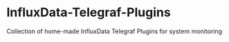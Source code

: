# InfluxData-Telegraf-Plugins
Collection of home-made InfluxData Telegraf Plugins for system monitoring
